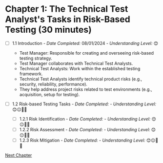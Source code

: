 # Chapter 1: The Technical Test Analyst's Tasks in Risk-Based Testing (30 minutes)

- [ ] 1.1 Introduction - _Date Completed:_ 08/01/2024 - _Understanding Level:_ 😊

    - Test Manager: Responsible for creating and overseeing risk-based testing strategy.
    - Test Manager collaborates with Technical Test Analysts.
    - Technical Test Analysts: Work within the established testing framework.
    - Technical Test Analysts identify technical product risks (e.g., security, reliability, performance).
    - They help address project risks related to test environments (e.g., acquisition, setup for testing).

- [ ] 1.2 Risk-based Testing Tasks - _Date Completed:_ - _Understanding Level:_ 😊😐🤢🤮
    - [ ] 1.2.1 Risk Identification - _Date Completed:_ - _Understanding Level:_ 😊😐🤢🤮
    - [ ] 1.2.2 Risk Assessment - _Date Completed:_ - _Understanding Level:_ 😊😐🤢🤮
    - [ ] 1.2.3 Risk Mitigation - _Date Completed:_ - _Understanding Level:_ 😊😐🤢🤮

[Next Chapter](2-white-box-test-techniques.md)
